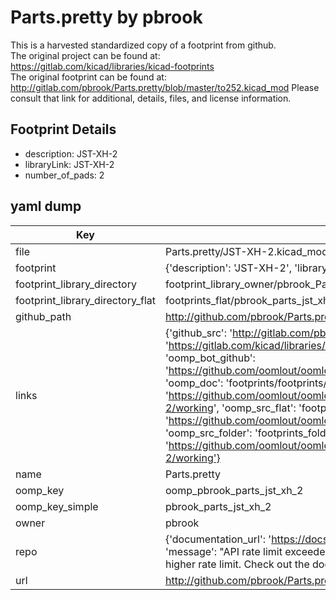 # Parts.pretty by pbrook  
This is a harvested standardized copy of a footprint from github.  
The original project can be found at:  
https://gitlab.com/kicad/libraries/kicad-footprints  
The original footprint can be found at:
http://gitlab.com/pbrook/Parts.pretty/blob/master/to252.kicad_mod
Please consult that link for additional, details, files, and license information.  
## Footprint Details
* description: JST-XH-2  
* libraryLink: JST-XH-2  
* number_of_pads: 2  
## yaml dump  
| Key | Value |  
| --- | --- |  
| file | Parts.pretty/JST-XH-2.kicad_mod |  
| footprint | {'description': 'JST-XH-2', 'libraryLink': 'JST-XH-2', 'number_of_pads': 2} |  
| footprint_library_directory | footprint_library_owner/pbrook_Parts.pretty |  
| footprint_library_directory_flat | footprints_flat/pbrook_parts_jst_xh_2/working |  
| github_path | http://github.com/pbrook/Parts.pretty/blob/master/JST-XH-2.kicad_mod |  
| links | {'github_src': 'http://gitlab.com/pbrook/Parts.pretty/blob/master/to252.kicad_mod', 'github_src_repo': 'https://gitlab.com/kicad/libraries/kicad-footprints', 'oomp_bot': 'footprints/pbrook_parts_jst_xh_2/working', 'oomp_bot_github': 'https://github.com/oomlout/oomlout_oomp_footprint_bot/tree/main/footprints/pbrook_parts_jst_xh_2/working', 'oomp_doc': 'footprints/footprints/pbrook/Parts/JST-XH-2/working/', 'oomp_doc_github': 'https://github.com/oomlout/oomlout_oomp_footprint_doc/tree/main/footprints/footprints/pbrook/Parts/JST-XH-2/working', 'oomp_src_flat': 'footprints_flat/footprints_flat/pbrook_parts_jst_xh_2/working', 'oomp_src_flat_github': 'https://github.com/oomlout/oomlout_oomp_footprint_src/tree/main/footprints_flat/pbrook_parts_jst_xh_2/working', 'oomp_src_folder': 'footprints_folder/footprints_folder/pbrook/Parts/JST-XH-2/working', 'oomp_src_folder_github': 'https://github.com/oomlout/oomlout_oomp_footprint_src/tree/main/footprints_folder/pbrook/Parts/JST-XH-2/working'} |  
| name | Parts.pretty |  
| oomp_key | oomp_pbrook_parts_jst_xh_2 |  
| oomp_key_simple | pbrook_parts_jst_xh_2 |  
| owner | pbrook |  
| repo | {'documentation_url': 'https://docs.github.com/rest/overview/resources-in-the-rest-api#rate-limiting', 'message': "API rate limit exceeded for 84.66.173.59. (But here's the good news: Authenticated requests get a higher rate limit. Check out the documentation for more details.)"} |  
| url | http://github.com/pbrook/Parts.pretty |  

